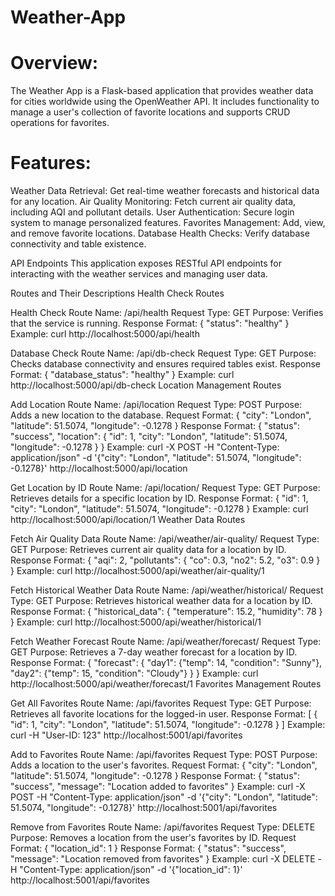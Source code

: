 # Weather-App
# Overview:
The Weather App is a Flask-based application that provides weather data for cities worldwide using the OpenWeather API. It includes functionality to manage a user's collection of favorite locations and supports CRUD operations for favorites.

# Features: 
Weather Data Retrieval: Get real-time weather forecasts and historical data for any location. Air Quality Monitoring: Fetch current air quality data, including AQI and pollutant details. User Authentication: Secure login system to manage personalized features. Favorites Management: Add, view, and remove favorite locations. Database Health Checks: Verify database connectivity and table existence.

API Endpoints This application exposes RESTful API endpoints for interacting with the weather services and managing user data.

Routes and Their Descriptions Health Check Routes

Health Check Route Name: /api/health Request Type: GET Purpose: Verifies that the service is running. Response Format: { "status": "healthy" } Example: curl http://localhost:5000/api/health

Database Check Route Name: /api/db-check Request Type: GET Purpose: Checks database connectivity and ensures required tables exist. Response Format: { "database_status": "healthy" } Example: curl http://localhost:5000/api/db-check Location Management Routes

Add Location Route Name: /api/location Request Type: POST Purpose: Adds a new location to the database. Request Format: { "city": "London", "latitude": 51.5074, "longitude": -0.1278 } Response Format: { "status": "success", "location": { "id": 1, "city": "London", "latitude": 51.5074, "longitude": -0.1278 } } Example: curl -X POST -H "Content-Type: application/json" -d '{"city": "London", "latitude": 51.5074, "longitude": -0.1278}' http://localhost:5000/api/location

Get Location by ID Route Name: /api/location/ Request Type: GET Purpose: Retrieves details for a specific location by ID. Response Format: { "id": 1, "city": "London", "latitude": 51.5074, "longitude": -0.1278 } Example: curl http://localhost:5000/api/location/1 Weather Data Routes

Fetch Air Quality Data Route Name: /api/weather/air-quality/ Request Type: GET Purpose: Retrieves current air quality data for a location by ID. Response Format: { "aqi": 2, "pollutants": { "co": 0.3, "no2": 5.2, "o3": 0.9 } } Example: curl http://localhost:5000/api/weather/air-quality/1

Fetch Historical Weather Data Route Name: /api/weather/historical/ Request Type: GET Purpose: Retrieves historical weather data for a location by ID. Response Format: { "historical_data": { "temperature": 15.2, "humidity": 78 } } Example: curl http://localhost:5000/api/weather/historical/1

Fetch Weather Forecast Route Name: /api/weather/forecast/ Request Type: GET Purpose: Retrieves a 7-day weather forecast for a location by ID. Response Format: { "forecast": { "day1": {"temp": 14, "condition": "Sunny"}, "day2": {"temp": 15, "condition": "Cloudy"} } } Example: curl http://localhost:5000/api/weather/forecast/1 Favorites Management Routes

Get All Favorites Route Name: /api/favorites Request Type: GET Purpose: Retrieves all favorite locations for the logged-in user. Response Format: [ { "id": 1, "city": "London", "latitude": 51.5074, "longitude": -0.1278 } ] Example: curl -H "User-ID: 123" http://localhost:5001/api/favorites

Add to Favorites Route Name: /api/favorites Request Type: POST Purpose: Adds a location to the user's favorites. Request Format: { "city": "London", "latitude": 51.5074, "longitude": -0.1278 } Response Format: { "status": "success", "message": "Location added to favorites" } Example: curl -X POST -H "Content-Type: application/json" -d '{"city": "London", "latitude": 51.5074, "longitude": -0.1278}' http://localhost:5001/api/favorites

Remove from Favorites Route Name: /api/favorites Request Type: DELETE Purpose: Removes a location from the user's favorites by ID. Request Format: { "location_id": 1 } Response Format: { "status": "success", "message": "Location removed from favorites" } Example: curl -X DELETE -H "Content-Type: application/json" -d '{"location_id": 1}' http://localhost:5001/api/favorites
